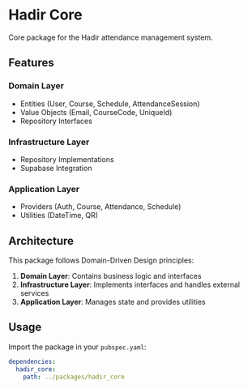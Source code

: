 # Hadir Core

Core package for the Hadir attendance management system.

## Features

### Domain Layer

- Entities (User, Course, Schedule, AttendanceSession)
- Value Objects (Email, CourseCode, UniqueId)
- Repository Interfaces

### Infrastructure Layer

- Repository Implementations
- Supabase Integration

### Application Layer

- Providers (Auth, Course, Attendance, Schedule)
- Utilities (DateTime, QR)

## Architecture

This package follows Domain-Driven Design principles:

1. **Domain Layer**: Contains business logic and interfaces
2. **Infrastructure Layer**: Implements interfaces and handles external services
3. **Application Layer**: Manages state and provides utilities

## Usage

Import the package in your `pubspec.yaml`:

```yaml
dependencies:
  hadir_core:
    path: ../packages/hadir_core
